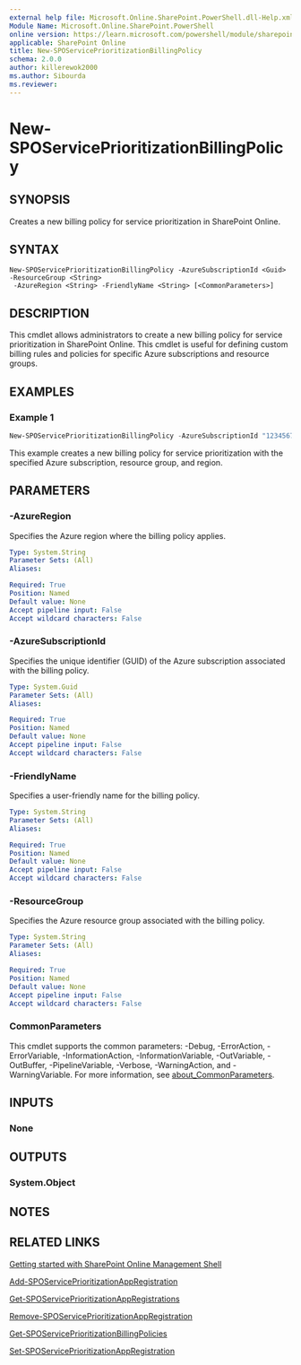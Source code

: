 ```yaml
---
external help file: Microsoft.Online.SharePoint.PowerShell.dll-Help.xml
Module Name: Microsoft.Online.SharePoint.PowerShell
online version: https://learn.microsoft.com/powershell/module/sharepoint-online/New-SPOServicePrioritizationBillingPolicy
applicable: SharePoint Online
title: New-SPOServicePrioritizationBillingPolicy
schema: 2.0.0
author: killerewok2000
ms.author: Sibourda
ms.reviewer:
---
```


# New-SPOServicePrioritizationBillingPolicy

## SYNOPSIS
Creates a new billing policy for service prioritization in SharePoint Online.


## SYNTAX

```
New-SPOServicePrioritizationBillingPolicy -AzureSubscriptionId <Guid> -ResourceGroup <String>
 -AzureRegion <String> -FriendlyName <String> [<CommonParameters>]
```

## DESCRIPTION
This cmdlet allows administrators to create a new billing policy for service prioritization in SharePoint Online. This cmdlet is useful for defining custom billing rules and policies for specific Azure subscriptions and resource groups.

## EXAMPLES

### Example 1
```powershell
New-SPOServicePrioritizationBillingPolicy -AzureSubscriptionId "12345678-1234-1234-1234-1234567890ab" -ResourceGroup "MyResourceGroup" -AzureRegion "EastUS" -FriendlyName "MyBillingPolicy"
```
This example creates a new billing policy for service prioritization with the specified Azure subscription, resource group, and region.

## PARAMETERS

### -AzureRegion
Specifies the Azure region where the billing policy applies.

```yaml
Type: System.String
Parameter Sets: (All)
Aliases:

Required: True
Position: Named
Default value: None
Accept pipeline input: False
Accept wildcard characters: False
```

### -AzureSubscriptionId
Specifies the unique identifier (GUID) of the Azure subscription associated with the billing policy.

```yaml
Type: System.Guid
Parameter Sets: (All)
Aliases:

Required: True
Position: Named
Default value: None
Accept pipeline input: False
Accept wildcard characters: False
```

### -FriendlyName
Specifies a user-friendly name for the billing policy.

```yaml
Type: System.String
Parameter Sets: (All)
Aliases:

Required: True
Position: Named
Default value: None
Accept pipeline input: False
Accept wildcard characters: False
```

### -ResourceGroup
Specifies the Azure resource group associated with the billing policy.

```yaml
Type: System.String
Parameter Sets: (All)
Aliases:

Required: True
Position: Named
Default value: None
Accept pipeline input: False
Accept wildcard characters: False
```

### CommonParameters
This cmdlet supports the common parameters: -Debug, -ErrorAction, -ErrorVariable, -InformationAction, -InformationVariable, -OutVariable, -OutBuffer, -PipelineVariable, -Verbose, -WarningAction, and -WarningVariable. For more information, see [about_CommonParameters](/powershell/module/microsoft.powershell.core/about/about_commonparameters).

## INPUTS

### None

## OUTPUTS

### System.Object

## NOTES

## RELATED LINKS

[Getting started with SharePoint Online Management Shell](/powershell/sharepoint/sharepoint-online/connect-sharepoint-online)

[Add-SPOServicePrioritizationAppRegistration](./Add-SPOServicePrioritizationAppRegistration.md)

[Get-SPOServicePrioritizationAppRegistrations](./Get-SPOServicePrioritizationAppRegistrations.md)

[Remove-SPOServicePrioritizationAppRegistration](./Remove-SPOServicePrioritizationAppRegistration.md)

[Get-SPOServicePrioritizationBillingPolicies](./Get-SPOServicePrioritizationBillingPolicies.md)

[Set-SPOServicePrioritizationAppRegistration](./Set-SPOServicePrioritizationAppRegistration.md)
